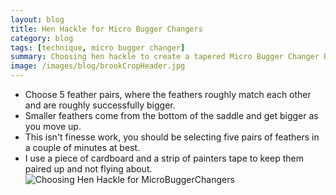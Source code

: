 ```yaml
---
layout: blog
title: Hen Hackle for Micro Bugger Changers
category: blog
tags: [technique, micro bugger changer]  
summary: Choosing hen hackle to create a tapered Micro Bugger Changer Body
image: /images/blog/brookCropHeader.jpg
---
```

* Choose 5 feather pairs, where the feathers roughly match each other and are roughly successfully bigger.
* Smaller feathers come from the bottom of the saddle and get bigger as you move up.
* This isn't finesse work, you should be selecting five pairs of feathers in a couple of minutes at best.
* I use a piece of cardboard and a strip of painters tape to keep them paired up and not flying about.
![Choosing Hen Hackle for MicroBuggerChangers](https://effectiveflybox.github.io/images/posts/2024-01-22-henHackleForBuggerChangers.jpg "Hen Hackle for Buggger Changers")
